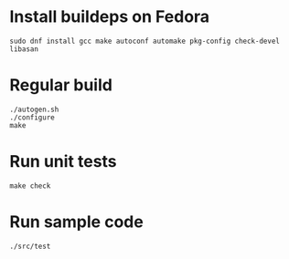 # Install buildeps on Fedora
```
sudo dnf install gcc make autoconf automake pkg-config check-devel libasan
```
# Regular build
```
./autogen.sh
./configure
make
```
# Run unit tests
```
make check
```
# Run sample code
```
./src/test
```
